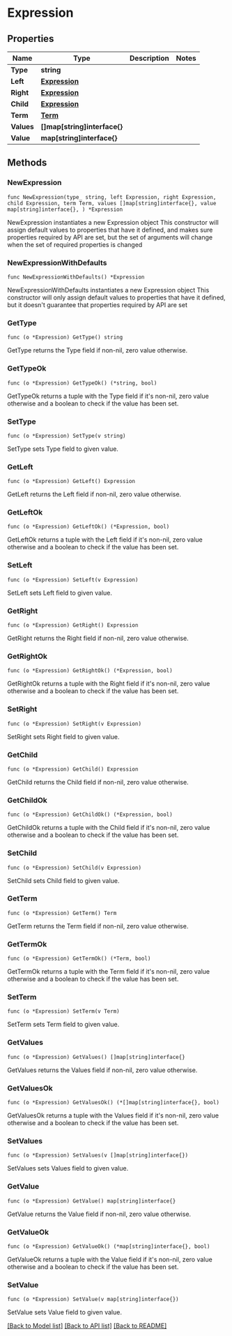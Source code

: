 # Expression

## Properties

Name | Type | Description | Notes
------------ | ------------- | ------------- | -------------
**Type** | **string** |  | 
**Left** | [**Expression**](Expression.md) |  | 
**Right** | [**Expression**](Expression.md) |  | 
**Child** | [**Expression**](Expression.md) |  | 
**Term** | [**Term**](Term.md) |  | 
**Values** | **[]map[string]interface{}** |  | 
**Value** | **map[string]interface{}** |  | 

## Methods

### NewExpression

`func NewExpression(type_ string, left Expression, right Expression, child Expression, term Term, values []map[string]interface{}, value map[string]interface{}, ) *Expression`

NewExpression instantiates a new Expression object
This constructor will assign default values to properties that have it defined,
and makes sure properties required by API are set, but the set of arguments
will change when the set of required properties is changed

### NewExpressionWithDefaults

`func NewExpressionWithDefaults() *Expression`

NewExpressionWithDefaults instantiates a new Expression object
This constructor will only assign default values to properties that have it defined,
but it doesn't guarantee that properties required by API are set

### GetType

`func (o *Expression) GetType() string`

GetType returns the Type field if non-nil, zero value otherwise.

### GetTypeOk

`func (o *Expression) GetTypeOk() (*string, bool)`

GetTypeOk returns a tuple with the Type field if it's non-nil, zero value otherwise
and a boolean to check if the value has been set.

### SetType

`func (o *Expression) SetType(v string)`

SetType sets Type field to given value.


### GetLeft

`func (o *Expression) GetLeft() Expression`

GetLeft returns the Left field if non-nil, zero value otherwise.

### GetLeftOk

`func (o *Expression) GetLeftOk() (*Expression, bool)`

GetLeftOk returns a tuple with the Left field if it's non-nil, zero value otherwise
and a boolean to check if the value has been set.

### SetLeft

`func (o *Expression) SetLeft(v Expression)`

SetLeft sets Left field to given value.


### GetRight

`func (o *Expression) GetRight() Expression`

GetRight returns the Right field if non-nil, zero value otherwise.

### GetRightOk

`func (o *Expression) GetRightOk() (*Expression, bool)`

GetRightOk returns a tuple with the Right field if it's non-nil, zero value otherwise
and a boolean to check if the value has been set.

### SetRight

`func (o *Expression) SetRight(v Expression)`

SetRight sets Right field to given value.


### GetChild

`func (o *Expression) GetChild() Expression`

GetChild returns the Child field if non-nil, zero value otherwise.

### GetChildOk

`func (o *Expression) GetChildOk() (*Expression, bool)`

GetChildOk returns a tuple with the Child field if it's non-nil, zero value otherwise
and a boolean to check if the value has been set.

### SetChild

`func (o *Expression) SetChild(v Expression)`

SetChild sets Child field to given value.


### GetTerm

`func (o *Expression) GetTerm() Term`

GetTerm returns the Term field if non-nil, zero value otherwise.

### GetTermOk

`func (o *Expression) GetTermOk() (*Term, bool)`

GetTermOk returns a tuple with the Term field if it's non-nil, zero value otherwise
and a boolean to check if the value has been set.

### SetTerm

`func (o *Expression) SetTerm(v Term)`

SetTerm sets Term field to given value.


### GetValues

`func (o *Expression) GetValues() []map[string]interface{}`

GetValues returns the Values field if non-nil, zero value otherwise.

### GetValuesOk

`func (o *Expression) GetValuesOk() (*[]map[string]interface{}, bool)`

GetValuesOk returns a tuple with the Values field if it's non-nil, zero value otherwise
and a boolean to check if the value has been set.

### SetValues

`func (o *Expression) SetValues(v []map[string]interface{})`

SetValues sets Values field to given value.


### GetValue

`func (o *Expression) GetValue() map[string]interface{}`

GetValue returns the Value field if non-nil, zero value otherwise.

### GetValueOk

`func (o *Expression) GetValueOk() (*map[string]interface{}, bool)`

GetValueOk returns a tuple with the Value field if it's non-nil, zero value otherwise
and a boolean to check if the value has been set.

### SetValue

`func (o *Expression) SetValue(v map[string]interface{})`

SetValue sets Value field to given value.



[[Back to Model list]](../README.md#documentation-for-models) [[Back to API list]](../README.md#documentation-for-api-endpoints) [[Back to README]](../README.md)


